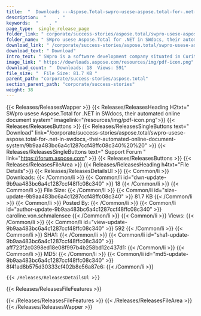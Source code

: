 ```yaml
---
title:  "  Downloads ---Aspose.Total-swpro-usese-aspose.total-for-.net-in-swdocs,-their-automated-online-document-system . " 
description:  "    . " 
keywords:  "    . " 
page_type:  single_release_page
folder_link: " corporate/success-stories/aspose.total/swpro-usese-aspose.total-for-.net-in-swdocs,-their-automated-online-document-system/"
folder_name: " SWpro usese Aspose.Total for .NET in SWdocs, their automated online document system"
download_link: " /corporate/success-stories/aspose.total/swpro-usese-aspose.total-for-.net-in-swdocs,-their-automated-online-document-system/9b9aa483bc6a4c1287ccf48ffc08c340"
download_text: " Download"
Intro_text: " SWpro is a software development company situated in Curitiba, Brazil. Its focus ..."
image_link: " https://downloads.aspose.com/resources/img/pdf-icon.png"
download_count: "  Downloads: 18  Views: 591"
file_size: "  File Size: 81.7 KB "
parent_path: "corporate/success-stories/aspose.total"
section_parent_path: "corporate/success-stories"
weight: 38 
---
```


{{< Releases/ReleasesWapper >}}
  {{< Releases/ReleasesHeading H2txt=" SWpro usese Aspose.Total for .NET in SWdocs, their automated online document system" imagelink="/resources/img/pdf-icon.png">}}
  {{< Releases/ReleasesButtons >}}
    {{< Releases/ReleasesSingleButtons text=" Download" link="/corporate/success-stories/aspose.total/swpro-usese-aspose.total-for-.net-in-swdocs,-their-automated-online-document-system/9b9aa483bc6a4c1287ccf48ffc08c340%20%20" >}}
    {{< Releases/ReleasesSingleButtons text=" Support Forum " link="https://forum.aspose.com" >}}
  {{< Releases/ReleasesButtons >}}
  {{< Releases/ReleasesFileArea >}}
    {{< Releases/ReleasesHeading h4txt="File Details">}}
    {{< Releases/ReleasesDetailsUl >}}
            {{< Common/li  >}} Downloads: {{< /Common/li >}} 
      {{< Common/li id="dwn-update-9b9aa483bc6a4c1287ccf48ffc08c340" >}} 18 {{< /Common/li >}} 
      {{< Common/li  >}} File Size: {{< /Common/li >}} 
      {{< Common/li id="size-update-9b9aa483bc6a4c1287ccf48ffc08c340" >}} 81.7 KB {{< /Common/li >}} 
      {{< Common/li  >}} Posted By: {{< /Common/li >}} 
      {{< Common/li id="author-update-9b9aa483bc6a4c1287ccf48ffc08c340" >}} caroline.von.schmalensee {{< /Common/li >}} 
      {{< Common/li  >}} Views: {{< /Common/li >}} 
      {{< Common/li id="view-update-9b9aa483bc6a4c1287ccf48ffc08c340" >}} 592 {{< /Common/li >}} 
      {{< Common/li  >}} SHA1: {{< /Common/li >}} 
      {{< Common/li id="sha1-update-9b9aa483bc6a4c1287ccf48ffc08c340" >}} aff723f2c0398ed18e08f997b4b258bd12c437d1: {{< /Common/li >}} 
      {{< Common/li  >}} MD5: {{< /Common/li >}} 
      {{< Common/li id="md5-update-9b9aa483bc6a4c1287ccf48ffc08c340" >}} 8f41ad8b575d30333cf402b8e56a87e6: {{< /Common/li >}} 

    {{< /Releases/ReleasesDetailsUl >}}

  {{< Releases/ReleasesFileFeatures >}}
      
  {{< /Releases/ReleasesFileFeatures >}}
 {{< /Releases/ReleasesFileArea >}}
{{< /Releases/ReleasesWapper >}}



